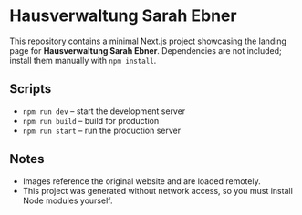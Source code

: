 # Hausverwaltung Sarah Ebner

This repository contains a minimal Next.js project showcasing the landing page for **Hausverwaltung Sarah Ebner**. Dependencies are not included; install them manually with `npm install`.

## Scripts
- `npm run dev` – start the development server
- `npm run build` – build for production
- `npm run start` – run the production server

## Notes
- Images reference the original website and are loaded remotely.
- This project was generated without network access, so you must install Node modules yourself.
